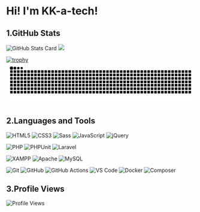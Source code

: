 # Hi! I'm KK-a-tech!

## 1.GitHub Stats

![GitHub Stats Card](https://github-readme-stats-wizlite.vercel.app/api?username=KK-a-tech&theme=transparent)
![](https://github-readme-stats.vercel.app/api/top-langs?username=KK-a-tech&show_icons=true&locale=en&layout=compact)

[![trophy](https://github-profile-trophy.vercel.app/?username=KK-a-tech)](https://github.com/ryo-ma/github-profile-trophy)
![](https://raw.githubusercontent.com/KK-a-tech/KK-a-tech/output/github-contribution-grid-snake.svg)

## 2.Languages and Tools

![HTML5](https://img.shields.io/badge/-HTML5-E34F26?style=flat-square&logo=html5&logoColor=white)
![CSS3](https://img.shields.io/badge/-CSS3-1572B6?style=flat-square&logo=css3&logoColor=white)
![Sass](https://img.shields.io/badge/-Sass-CC6699?style=flat-square&logo=sass&logoColor=white)
![JavaScript](https://img.shields.io/badge/-JavaScript-F7DF1E?style=flat-square&logo=javascript&logoColor=black)
![jQuery](https://img.shields.io/badge/-jQuery-0769AD?style=flat-square&logo=jquery&logoColor=white)

![PHP](https://img.shields.io/badge/-PHP-777BB4?style=flat-square&logo=php&logoColor=white)
![PHPUnit](https://img.shields.io/badge/-PHPUnit-3776AB?style=flat-square&logo=php&logoColor=white)
![Laravel](https://img.shields.io/badge/-Laravel-FF2D20?style=flat-square&logo=laravel&logoColor=white)

![XAMPP](https://img.shields.io/badge/-XAMPP-FB7A24?style=flat-square&logo=xampp&logoColor=white)
![Apache](https://img.shields.io/badge/-Apache-D22128?style=flat-square&logo=apache&logoColor=white)
![MySQL](https://img.shields.io/badge/-MySQL-4479A1?style=flat-square&logo=mysql&logoColor=white)

![Git](https://img.shields.io/badge/-Git-F05032?style=flat-square&logo=git&logoColor=white)
![GitHub](https://img.shields.io/badge/-GitHub-181717?style=flat-square&logo=github&logoColor=white)
![GitHub Actions](https://img.shields.io/badge/-GitHub%20Actions-2088FF?style=flat-square&logo=github-actions&logoColor=white)
![VS Code](https://img.shields.io/badge/-VS%20Code-007ACC?style=flat-square&logo=visual-studio-code&logoColor=white)
![Docker](https://img.shields.io/badge/-Docker-2496ED?style=flat-square&logo=docker&logoColor=white)
![Composer](https://img.shields.io/badge/-Composer-885630?style=flat-square&logo=composer&logoColor=white)


## 3.Profile Views

![Profile Views](https://komarev.com/ghpvc/?username=KK-a-tech)
